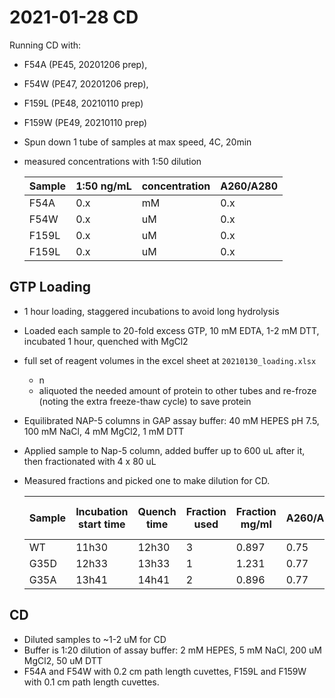# 2021-01-28 CD

Running CD with:
  - F54A (PE45, 20201206 prep),
  - F54W (PE47, 20201206 prep), 
  - F159L (PE48, 20210110 prep)
  - F159W (PE49, 20210110 prep) 
- Spun down 1 tube of samples at max speed, 4C, 20min
- measured concentrations with 1:50 dilution

  Sample | 1:50 ng/mL | concentration | A260/A280 |
  ---- | --- | --- | --- | 
  F54A  | 0.x |  mM | 0.x |
  F54W  | 0.x |  uM | 0.x |
  F159L | 0.x |  uM | 0.x |
  F159L | 0.x |  uM | 0.x |

## GTP Loading
- 1 hour loading, staggered incubations to avoid long hydrolysis
- Loaded each sample to 20-fold excess GTP, 10 mM EDTA, 1-2 mM DTT, incubated 1 hour, quenched with MgCl2
- full set of reagent volumes in the excel sheet at `20210130_loading.xlsx`
    - n
    - aliquoted the needed amount of protein to other tubes and re-froze (noting the extra freeze-thaw cycle) to save protein
- Equilibrated NAP-5 columns in GAP assay buffer: 40 mM HEPES pH 7.5, 100 mM NaCl, 4 mM MgCl2, 1 mM DTT
- Applied sample to Nap-5 column, added buffer up to 600 uL after it, then fractionated with 4 x 80 uL
- Measured fractions and picked one to make dilution for CD. 

    Sample | Incubation start time | Quench time | Fraction used | Fraction mg/ml | A260/A280 | DIlution | Estimated final conc.
    ---- | --- | --- | --- | --- | --- | --- | --- | 
    WT   | 11h30 | 12h30 | 3 | 0.897 | 0.75 | 1:20 | 1.81 uM |
    G35D | 12h33 | 13h33 | 1 | 1.231 | 0.77 | 1:30 | 1.65 uM |
    G35A | 13h41 | 14h41 | 2 | 0.896 | 0.77 | 1:20 | 1.81 uM  |

## CD
- Diluted samples to ~1-2 uM for CD
- Buffer is 1:20 dilution of assay buffer: 2 mM HEPES, 5 mM NaCl, 200 uM MgCl2, 50 uM DTT
- F54A and F54W with 0.2 cm path length cuvettes, F159L and F159W with 0.1 cm path length cuvettes.


